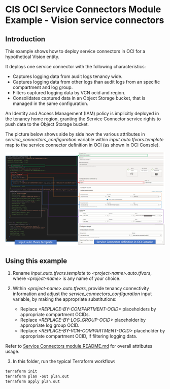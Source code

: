# CIS OCI Service Connectors Module Example - Vision service connectors

## Introduction

This example shows how to deploy service connectors in OCI for a hypothetical Vision entity.

It deploys one service connector with the following characteristics:
- Captures logging data from audit logs tenancy wide.
- Captures logging data from other logs than audit logs from an specific compartment and log group.
- Filters captured logging data by VCN ocid and region.
- Consolidates captured data in an Object Storage bucket, that is managed in the same configuration.

An Identity and Access Management (IAM) policy is implicitly deployed in the tenancy home region, granting the Service Connector service rights to push data to the Object Storage bucket.

The picture below shows side by side how the various attributes in *service_connectors_configuration* variable within *input.auto.tfvars.template* map to the service connector definition in OCI (as shown in OCI Console).

![Attributes to OCI mapping](./images/attributes-to-oci-mapping.png)

## Using this example
1. Rename *input.auto.tfvars.template* to *\<project-name\>.auto.tfvars*, where *\<project-name\>* is any name of your choice.

2. Within *\<project-name\>.auto.tfvars*, provide tenancy connectivity information and adjust the *service_connectors_configuration* input variable, by making the appropriate substitutions:
   - Replace *\<REPLACE-BY-COMPARTMENT-OCID\>* placeholders by appropriate compartment OCIDs.
   - Replace *\<REPLACE-BY-LOG_GROUP-OCID\>* placeholder by appropriate log group OCID.
   - Replace *\<REPLACE-BY-VCN-COMPARTMENT-OCID\>* placeholder by appropriate compartment OCID, if filtering logging data.

Refer to [Service Connectors module README.md](../../README.md) for overall attributes usage.

3. In this folder, run the typical Terraform workflow:
```
terraform init
terraform plan -out plan.out
terraform apply plan.out
```
